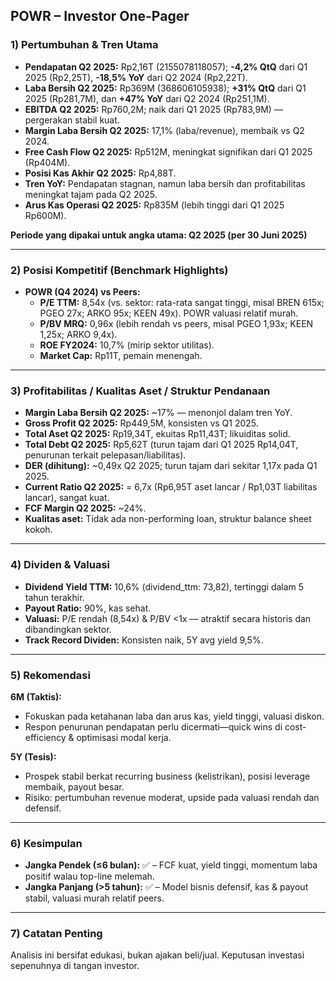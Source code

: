 ## POWR – Investor One-Pager

### 1) Pertumbuhan & Tren Utama

- **Pendapatan Q2 2025:** Rp2,16T (2155078118057); **-4,2% QtQ** dari Q1 2025 (Rp2,25T), **-18,5% YoY** dari Q2 2024 (Rp2,22T).
- **Laba Bersih Q2 2025:** Rp369M (368606105938); **+31% QtQ** dari Q1 2025 (Rp281,7M), dan **+47% YoY** dari Q2 2024 (Rp251,1M).
- **EBITDA Q2 2025:** Rp760,2M; naik dari Q1 2025 (Rp783,9M) — pergerakan stabil kuat.
- **Margin Laba Bersih Q2 2025:** 17,1% (laba/revenue), membaik vs Q2 2024.
- **Free Cash Flow Q2 2025:** Rp512M, meningkat signifikan dari Q1 2025 (Rp404M).
- **Posisi Kas Akhir Q2 2025:** Rp4,88T.
- **Tren YoY:** Pendapatan stagnan, namun laba bersih dan profitabilitas meningkat tajam pada Q2 2025.
- **Arus Kas Operasi Q2 2025:** Rp835M (lebih tinggi dari Q1 2025 Rp600M).

**Periode yang dipakai untuk angka utama: Q2 2025 (per 30 Juni 2025)**

---

### 2) Posisi Kompetitif (Benchmark Highlights)

- **POWR (Q4 2024) vs Peers:**
  - **P/E TTM:** 8,54x (vs. sektor: rata-rata sangat tinggi, misal BREN 615x; PGEO 27x; ARKO 95x; KEEN 49x). POWR valuasi relatif murah.
  - **P/BV MRQ:** 0,96x (lebih rendah vs peers, misal PGEO 1,93x; KEEN 1,25x; ARKO 9,4x).
  - **ROE FY2024:** 10,7% (mirip sektor utilitas).
  - **Market Cap:** Rp11T, pemain menengah.

---

### 3) Profitabilitas / Kualitas Aset / Struktur Pendanaan

- **Margin Laba Bersih Q2 2025:** ~17% — menonjol dalam tren YoY.
- **Gross Profit Q2 2025:** Rp449,5M, konsisten vs Q1 2025.
- **Total Aset Q2 2025:** Rp19,34T, ekuitas Rp11,43T; likuiditas solid.
- **Total Debt Q2 2025:** Rp5,62T (turun tajam dari Q1 2025 Rp14,04T, penurunan terkait pelepasan/liabilitas).
- **DER (dihitung):** ~0,49x Q2 2025; turun tajam dari sekitar 1,17x pada Q1 2025.
- **Current Ratio Q2 2025:** = 6,7x (Rp6,95T aset lancar / Rp1,03T liabilitas lancar), sangat kuat.
- **FCF Margin Q2 2025:** ~24%.
- **Kualitas aset:** Tidak ada non-performing loan, struktur balance sheet kokoh.

---

### 4) Dividen & Valuasi

- **Dividend Yield TTM:** 10,6% (dividend_ttm: 73,82), tertinggi dalam 5 tahun terakhir.
- **Payout Ratio:** 90%, kas sehat.
- **Valuasi:** P/E rendah (8,54x) & P/BV <1x — atraktif secara historis dan dibandingkan sektor.
- **Track Record Dividen:** Konsisten naik, 5Y avg yield 9,5%.

---

### 5) Rekomendasi

**6M (Taktis):**  
- Fokuskan pada ketahanan laba dan arus kas, yield tinggi, valuasi diskon.
- Respon penurunan pendapatan perlu dicermati—quick wins di cost-efficiency & optimisasi modal kerja.

**5Y (Tesis):**
- Prospek stabil berkat recurring business (kelistrikan), posisi leverage membaik, payout besar.
- Risiko: pertumbuhan revenue moderat, upside pada valuasi rendah dan defensif.

---

### 6) Kesimpulan

- **Jangka Pendek (≤6 bulan):** ✅ – FCF kuat, yield tinggi, momentum laba positif walau top-line melemah.
- **Jangka Panjang (>5 tahun):** ✅ – Model bisnis defensif, kas & payout stabil, valuasi murah relatif peers.

---

### 7) Catatan Penting

Analisis ini bersifat edukasi, bukan ajakan beli/jual. Keputusan investasi sepenuhnya di tangan investor.